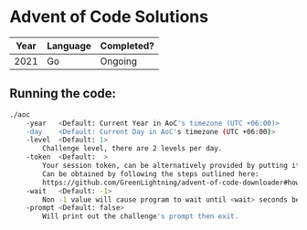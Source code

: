 # Advent of Code Solutions

| Year | Language | Completed? |
|------|----------|------------|
| 2021 | Go       | Ongoing    |

## Running the code:

```bash
./aoc
    -year   <Default: Current Year in AoC's timezone (UTC +06:00)>
    -day    <Default: Current Day in AoC's timezone (UTC +06:00)>
    -level  <Default: 1>
        Challenge level, there are 2 levels per day.
    -token  <Default:  >
        Your session token, can be alternatively provided by putting it in a file named .token
        Can be obtained by following the steps outlined here:
        https://github.com/GreenLightning/advent-of-code-downloader#how-do-i-get-my-session-cookie
    -wait   <Default: -1> 
        Non -1 value will cause program to wait until <wait> seconds before said challenge is available, then print the prompt and exit.
    -prompt <Default: false>
        Will print out the challenge's prompt then exit.
```
